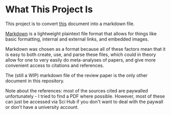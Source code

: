 # What This Project Is

This project is to convert [this](https://plato.stanford.edu/entries/biology-philosophy/) document into a markdown file.

[Markdown](https://en.wikipedia.org/wiki/Markdown) is a lightweight plaintext file format that allows for things like basic formatting, internal and external links, and embedded images.

Markdown was chosen as a format because all of these factors mean that it is easy to both create, use, and parse these files, which could in theory allow for one to very easily do meta-analyses of papers, and give more convenient access to citations and references.

The (still a WIP) markdown file of the review paper is the only other document in this repository.

Note about the references: most of the sources cited are paywalled unfortunately - I tried to find a PDF where possible. However, most of these can just be accessed via Sci Hub if you don't want to deal with the paywall or don't have a university account.